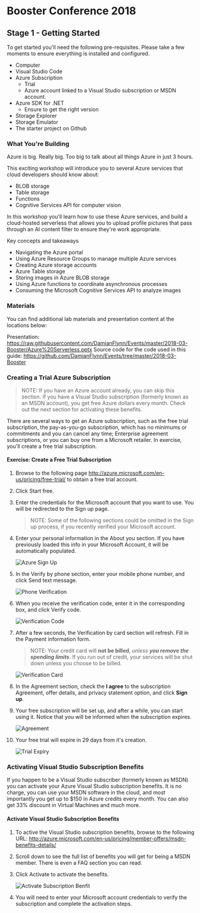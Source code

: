 # Booster Conference 2018

## Stage 1 - Getting Started

To get started you'll need the following pre-requisites. Please take a few moments to ensure everything is installed and configured.

* Computer
* Visual Studio Code
* Azure Subscription
   * Trial
   * Azure account linked to a Visual Studio subscription or MSDN account.
* Azure SDK for .NET 
   * Ensure to get the right version
* Storage Explorer
* Storage Emulator
* The starter project on Github

### What You're Building

Azure is big. Really big. Too big to talk about all things Azure in just 3 hours.

This exciting workshop will introduce you to several Azure services that cloud developers should know about:

* BLOB storage
* Table storage
* Functions
* Cognitive Services API for computer vision

In this workshop you'll learn how to use these Azure services, and build a cloud-hosted serverless that allows you to upload profile pictures that pass through an AI content filter to ensure they're work appropriate.

Key concepts and takeaways

* Navigating the Azure portal
* Using Azure Resource Groups to manage multiple Azure services
* Creating Azure storage accounts
* Azure Table storage
* Storing images in Azure BLOB storage
* Using Azure functions to coordinate asynchronous processes
* Consuming the Microsoft Cognitive Services API to analyze images

### Materials

You can find additional lab materials and presentation content at the locations below:

Presentation: https://raw.githubusercontent.com/DamianFlynn/Events/master/2018-03-Booster/Azure%20Serverless.pptx
Source code for the code used in this guide: https://github.com/DamianFlynn/Events/tree/master/2018-03-Booster

### Creating a Trial Azure Subscription

> NOTE: If you have an Azure account already, you can skip this section. If you have a Visual Studio subscription (formerly known as an MSDN account), you get free Azure dollars every month. Check out the next section for activating these benefits.

There are several ways to get an Azure subscription, such as the free trial subscription, the pay-as-you-go subscription, which has no minimums or commitments and you can cancel any time; Enterprise agreement subscriptions, or you can buy one from a Microsoft retailer. In exercise, you'll create a free trial subscription.


#### Exercise: Create a Free Trial Subscription

1. Browse to the following page http://azure.microsoft.com/en-us/pricing/free-trial/ to obtain a free trial account.

1. Click Start free.

1. Enter the credentials for the Microsoft account that you want to use. You will be redirected to the Sign up page.

   > NOTE: Some of the following sections could be omitted in the Sign up process, if you recently verified your Microsoft account.

1. Enter your personal information in the About you section. If you have previously loaded this info in your Microsoft Account, it will be automatically populated.

   ![Azure Sign Up](./img/sign-up.png)

1. In the Verify by phone section, enter your mobile phone number, and click Send text message.

   ![Phone Verification](./img/send-text-message.png)

1. When you receive the verification code, enter it in the corresponding box, and click Verify code.

   ![Verification Code](./img/verify-code.png)

1. After a few seconds, the Verification by card section will refresh. Fill in the Payment information form.

   > NOTE: Your credit card will **not be billed**, *unless* ***you remove the spending limits***. If you run out of credit, your services will be shut down unless you choose to be billed.
   
   ![Verification Card](./img/verify-by-card.png)

1. In the Agreement section, check the **I agree** to the subscription Agreement, offer details, and privacy statement option, and click **Sign up**.

1. Your free subscription will be set up, and after a while, you can start using it. Notice that you will be informed when the subscription expires.

   ![Agreement](./img/agreement.png)

1. Your free trial will expire in 29 days from it's creation.

   ![Trial Expiry](./img/expiration.png)


### Activating Visual Studio Subscription Benefits

If you happen to be a Visual Studio subscriber (formerly known as MSDN) you can activate your Azure Visual Studio subscription benefits. It is no charge, you can use your MSDN software in the cloud, and most importantly you get up to $150 in Azure credits every month. You can also get 33% discount in Virtual Machines and much more.

#### Activate Visual Studio Subscription Benefits

1. To active the Visual Studio subscription benefits, browse to the following URL: http://azure.microsoft.com/en-us/pricing/member-offers/msdn-benefits-details/

1. Scroll down to see the full list of benefits you will get for being a MSDN member. There is even a FAQ section you can read.

1. Click Activate to activate the benefits.

   ![Activate Subscription Benfit](./img/activate.png)


1. You will need to enter your Microsoft account credentials to verify the subscription and complete the activation steps.

